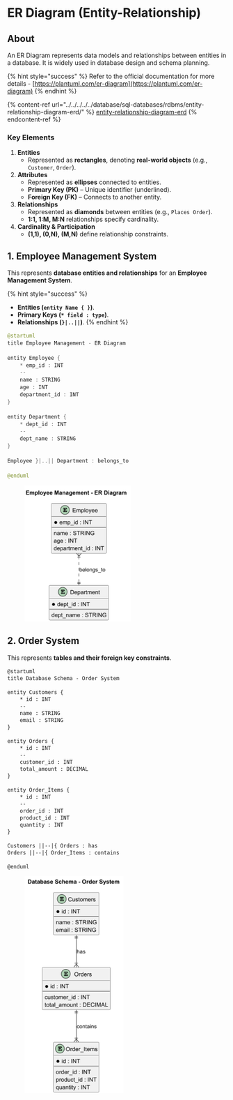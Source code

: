 # ER Diagram (Entity-Relationship)

## About

An ER Diagram represents data models and relationships between entities in a database. It is widely used in database design and schema planning.

{% hint style="success" %}
Refer to the official documentation for more details - [https://plantuml.com/er-diagram](https://plantuml.com/er-diagram)
{% endhint %}

{% content-ref url="../../../../../database/sql-databases/rdbms/entity-relationship-diagram-erd/" %}
[entity-relationship-diagram-erd](../../../../../database/sql-databases/rdbms/entity-relationship-diagram-erd/)
{% endcontent-ref %}

### **Key Elements**

1. **Entities**
   * Represented as **rectangles**, denoting **real-world objects** (e.g., `Customer`, `Order`).
2. **Attributes**
   * Represented as **ellipses** connected to entities.
   * **Primary Key (PK)** – Unique identifier (underlined).
   * **Foreign Key (FK)** – Connects to another entity.
3. **Relationships**
   * Represented as **diamonds** between entities (e.g., `Places Order`).
   * **1:1, 1:M, M:N** relationships specify cardinality.
4. **Cardinality & Participation**
   * **(1,1), (0,N), (M,N)** define relationship constraints.

## 1. **Employee Management System**

This represents **database entities and relationships** for an **Employee Management System**.

{% hint style="success" %}
* **Entities (`entity Name { }`)**.
* **Primary Keys (`* field : type`)**.
* **Relationships (`}|..||`)**.
{% endhint %}

```java
@startuml
title Employee Management - ER Diagram

entity Employee {
    * emp_id : INT
    --
    name : STRING
    age : INT
    department_id : INT
}

entity Department {
    * dept_id : INT
    --
    dept_name : STRING
}

Employee }|..|| Department : belongs_to

@enduml
```

<figure><img src="../../../../../.gitbook/assets/plantuml-er-diagram-1.png" alt="" width="245"><figcaption></figcaption></figure>

## 2. Order System

This represents **tables and their foreign key constraints**.

```plant-uml
@startuml
title Database Schema - Order System

entity Customers {
    * id : INT
    --
    name : STRING
    email : STRING
}

entity Orders {
    * id : INT
    --
    customer_id : INT
    total_amount : DECIMAL
}

entity Order_Items {
    * id : INT
    --
    order_id : INT
    product_id : INT
    quantity : INT
}

Customers ||--|{ Orders : has
Orders ||--|{ Order_Items : contains

@enduml
```

<figure><img src="../../../../../.gitbook/assets/plantuml-er-diagram-2.png" alt="" width="227"><figcaption></figcaption></figure>







